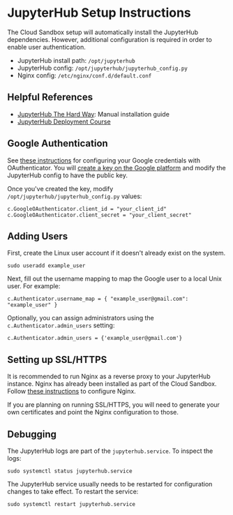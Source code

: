 # JupyterHub Setup Instructions

The Cloud Sandbox setup will automatically install the JupyterHub dependencies. However, additional configuration is required in order to enable user authentication.

- JupyterHub install path: `/opt/jupyterhub`
- JupyterHub config: `/opt/jupyterhub/jupyterhub_config.py`
- Nginx config: `/etc/nginx/conf.d/default.conf`

## Helpful References

- [JupyterHub The Hard Way](https://github.com/jupyterhub/jupyterhub-the-hard-way/blob/HEAD/docs/installation-guide-hard.md): Manual installation guide
- [JupyterHub Deployment Course](https://professorkazarinoff.github.io/jupyterhub-engr114/google_oauth/)

## Google Authentication

See [these instructions](https://oauthenticator.readthedocs.io/en/latest/getting-started.html#google-setup) for configuring your Google credentials with OAuthenticator. You will [create a key on the Google platform](https://developers.google.com/identity/protocols/oauth2) and modify the JupyterHub config to have the public key.

Once you've created the key, modify `/opt/jupyterhub/jupyterhub_config.py` values:

```
c.GoogleOAuthenticator.client_id = "your_client_id"
c.GoogleOAuthenticator.client_secret = "your_client_secret"
```

## Adding Users

First, create the Linux user account if it doesn't already exist on the system.

```
sudo useradd example_user
```

Next, fill out the username mapping to map the Google user to a local Unix user. For example:

```
c.Authenticator.username_map = { "example_user@gmail.com": "example_user" }
```

Optionally, you can assign administrators using the `c.Authenticator.admin_users` setting:

```
c.Authenticator.admin_users = {'example_user@gmail.com'}
```

## Setting up SSL/HTTPS

It is recommended to run Nginx as a reverse proxy to your JupyterHub instance. Nginx has already been installed as part of the Cloud Sandbox. Follow [these instructions](https://github.com/jupyterhub/jupyterhub-the-hard-way/blob/HEAD/docs/installation-guide-hard.md#using-nginx) to configure Nginx. 

If you are planning on running SSL/HTTPS, you will need to generate your own certificates and point the Nginx configuration to those.

## Debugging

The JupyterHub logs are part of the `jupyterhub.service`. To inspect the logs:

```
sudo systemctl status jupyterhub.service
```

The JupyterHub service usually needs to be restarted for configuration changes to take effect. To restart the service:

```
sudo systemctl restart jupyterhub.service
```

